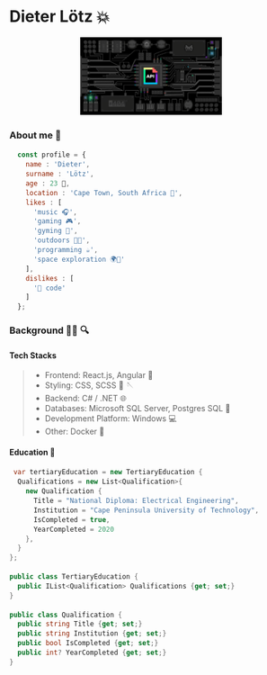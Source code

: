 # Dieter Lötz :boom:

<div align="center">
  <img src="./assets/signals.gif" align="centre" width="50%" height="50%"/>
</div>

### About me :memo:

```js
  const profile = {
    name : 'Dieter',
    surname : 'Lötz',
    age : 23 💫,
    location : 'Cape Town, South Africa 📌',
    likes : [
      'music 🎧',
      'gaming 🎮', 
      'gyming 💪',
      'outdoors 🌳🌊',
      'programming ☕',
      'space exploration 🌍📡'
    ],
    dislikes : [
      '💩 code'
    ]    
  };
```

### Background :man_technologist: :mag:

#### Tech Stacks

> - Frontend: React.js, Angular :rocket:
> - Styling: CSS, SCSS :crystal_ball: :sewing_needle:
> - Backend: C# / .NET :globe_with_meridians:
> - Databases: Microsoft SQL Server, Postgres SQL :elephant:
> - Development Platform: Windows :computer:
> - Other: Docker :whale:

#### Education :open_book:

```cs
 var tertiaryEducation = new TertiaryEducation {
  Qualifications = new List<Qualification>{
    new Qualification {
      Title = "National Diploma: Electrical Engineering",
      Institution = "Cape Peninsula University of Technology",
      IsCompleted = true,
      YearCompleted = 2020
    },
  }
};
  
public class TertiaryEducation {
  public IList<Qualification> Qualifications {get; set;}
}

public class Qualification {
  public string Title {get; set;}
  public string Institution {get; set;}
  public bool IsCompleted {get; set;}
  public int? YearCompleted {get; set;}
}
```
